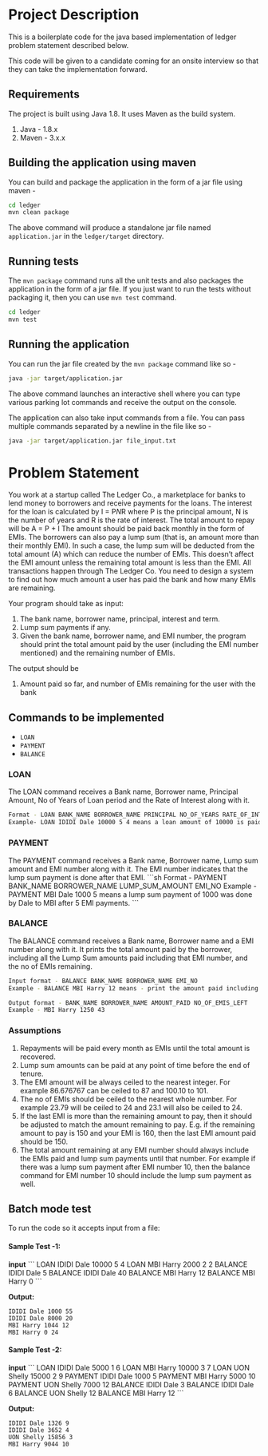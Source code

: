 # Project Description

This is a boilerplate code for the java based implementation of ledger
problem statement described below.

This code will be given to a candidate coming for an onsite interview so that
they can take the implementation forward.

## Requirements

The project is built using Java 1.8. It uses Maven as the build system.

1. Java - 1.8.x
2. Maven - 3.x.x

## Building the application using maven

You can build and package the application in the form of a jar file using maven -

```sh
cd ledger
mvn clean package
```

The above command will produce a standalone jar file named `application.jar` in
the `ledger/target` directory.

## Running tests

The `mvn package` command runs all the unit tests and also packages the
application in the form of a jar file. If you just want to run the tests without
packaging it, then you can use `mvn test` command.

```sh
cd ledger
mvn test
```

## Running the application

You can run the jar file created by the `mvn package` command like so -

```sh
java -jar target/application.jar
```

The above command launches an interactive shell where you can type various
parking lot commands and receive the output on the console.

The application can also take input commands from a file. You can pass multiple
commands separated by a newline in the file like so -

```sh
java -jar target/application.jar file_input.txt
```

# Problem Statement

You work at a startup called The Ledger Co., a marketplace for banks to lend money to borrowers and receive payments for the loans. The interest for the loan is calculated by I = P*N*R where P is the principal amount, N is the number of years and R is the rate of interest. The total amount to repay will be A = P + I The amount should be paid back monthly in the form of EMIs. The borrowers can also pay a lump sum (that is, an amount more than their monthly EMI). In such a case, the lump sum will be deducted from the total amount (A) which can reduce the number of EMIs. This doesn’t affect the EMI amount unless the remaining total amount is less than the EMI. All transactions happen through The Ledger Co. You need to design a system to find out how much amount a user has paid the bank and how many EMIs are remaining.

Your program should take as input:
1. The bank name, borrower name, principal, interest and term.
2. Lump sum payments if any.
3. Given the bank name, borrower name, and EMI number, the program should print the total amount paid by the user (including the EMI number mentioned) and the remaining number of EMIs.

The output should be
1. Amount paid so far, and number of EMIs remaining for the user with the bank

## Commands to be implemented

- `LOAN`
- `PAYMENT`
- `BALANCE`


<h3>LOAN</h3>
The LOAN command receives a Bank name, Borrower name, Principal Amount, No of Years of Loan period and the Rate of Interest along with it.

```sh 
Format - LOAN BANK_NAME BORROWER_NAME PRINCIPAL NO_OF_YEARS RATE_OF_INTEREST
Example- LOAN IDIDI Dale 10000 5 4 means a loan amount of 10000 is paid to Dale by IDIDI for a tenure of 5 years at 4% rate of interest```
```

<h3>PAYMENT</h3>
The PAYMENT command receives a Bank name, Borrower name, Lump sum amount and EMI number along with it. The EMI number indicates that the lump sum payment is done after that EMI.
```sh
Format - PAYMENT BANK_NAME BORROWER_NAME LUMP_SUM_AMOUNT EMI_NO
Example - PAYMENT MBI Dale 1000 5 means a lump sum payment of 1000 was done by Dale to MBI after 5 EMI payments.
```


<h3>BALANCE</h3>
The BALANCE command receives a Bank name, Borrower name and a EMI number along with it. It prints the total amount paid by the borrower, including all the Lump Sum amounts paid including that EMI number, and the no of EMIs remaining.

```sh
Input format - BALANCE BANK_NAME BORROWER_NAME EMI_NO
Example - BALANCE MBI Harry 12 means - print the amount paid including 12th EMI, and EMIs remaining for user Harry against the lender MBI.

Output format - BANK_NAME BORROWER_NAME AMOUNT_PAID NO_OF_EMIS_LEFT
Example - MBI Harry 1250 43
```

### Assumptions
1. Repayments will be paid every month as EMIs until the total amount is recovered.
2. Lump sum amounts can be paid at any point of time before the end of tenure.
3. The EMI amount will be always ceiled to the nearest integer. For example 86.676767 can be ceiled to 87 and 100.10 to 101.
4. The no of EMIs should be ceiled to the nearest whole number. For example 23.79 will be ceiled to 24 and 23.1 will also be ceiled to 24.
5. If the last EMI is more than the remaining amount to pay, then it should be adjusted to match the amount remaining to pay. E.g. if the remaining amount to pay is 150 and your EMI is 160, then the last EMI amount paid should be 150.
6. The total amount remaining at any EMI number should always include the EMIs paid and lump sum payments until that number. For example if there was a lump sum payment after EMI number 10, then the balance command for EMI number 10 should include the lump sum payment as well.

## Batch mode test

To run the code so it accepts input from a file:

<h4>Sample Test -1:</h4>
<b>input</b>
```
LOAN IDIDI Dale 10000 5 4
LOAN MBI Harry 2000 2 2
BALANCE IDIDI Dale 5
BALANCE IDIDI Dale 40
BALANCE MBI Harry 12
BALANCE MBI Harry 0
```

<b>Output:</b>
```
IDIDI Dale 1000 55
IDIDI Dale 8000 20
MBI Harry 1044 12
MBI Harry 0 24
```

<h4>Sample Test -2:</h4>
<b>input</b>
```
LOAN IDIDI Dale 5000 1 6
LOAN MBI Harry 10000 3 7
LOAN UON Shelly 15000 2 9
PAYMENT IDIDI Dale 1000 5
PAYMENT MBI Harry 5000 10
PAYMENT UON Shelly 7000 12
BALANCE IDIDI Dale 3
BALANCE IDIDI Dale 6
BALANCE UON Shelly 12
BALANCE MBI Harry 12
```

<b>Output:</b>
```
IDIDI Dale 1326 9
IDIDI Dale 3652 4
UON Shelly 15856 3
MBI Harry 9044 10
```
